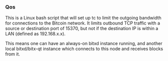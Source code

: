 ### Qos ###

This is a Linux bash script that will set up tc to limit the outgoing bandwidth for connections to the Bitcoin network. It limits outbound TCP traffic with a source or destination port of 15370, but not if the destination IP is within a LAN (defined as 192.168.x.x).

This means one can have an always-on bitxd instance running, and another local bitxd/bitx-qt instance which connects to this node and receives blocks from it.
